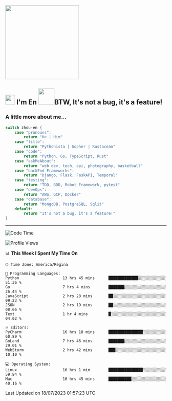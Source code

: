 <img align='center' src="https://media.giphy.com/media/GP1TJJSV4Ys1r64q2A/giphy.gif" width="230">

<h2><img src="https://emojis.slackmojis.com/emojis/images/1531849430/4246/blob-sunglasses.gif?1531849430" width="30"/> I'm En <img src="https://media.giphy.com/media/12oufCB0MyZ1Go/giphy.gif" width="50">BTW, It's not a bug, it's a feature!</h2>


<!-- <img align='right' src="https://media.giphy.com/media/M9gbBd9nbDrOTu1Mqx/giphy.gif" width="230"> -->


### A little more about me... 
<!--
```javascript
const zhou-en = {
    pronouns: "He" | "Him",
    title: "Pythonista" | "Gopher" | "Rustacean",
    code: ["Python", "Go", "Rust", "TypeScript"],
    askMeAbout: ["web dev", "tech", "app dev", "photography"],
    technologies: {
        backEnd: {
            python: ["Django", "Flask", "FaskAPI"],
            go: []
        },
        scraping: ["selenium", "scrapy", "spider"],
        testing: ["Robot Framework"],
        devOps: ["AWS", "Docker", "GCP", "Nginx"],
        databases: ["mongo", "postgresql", "sqlite"],
        misc: ["Firebase", "Heroku"]
    },
    architecture: ["Event Driven Architecture", "Microservices"],
    currentFocus: ["Temporal", "Rust"],
    funFact: "It's not a bug, it's a feature!"
};
```
  -->

```go
switch zhou-en {
    case "pronouns":
        return "He | Him"
    case "title":
        return "Pythonista | Gopher | Rustacean"
    case "code":
        return "Python, Go, TypeScript, Rust"
    case "askMeAbout":
        return "web dev, tech, api, photography, basketball"
    case "backEnd Frameworks":
        return "Django, Flask, FaskAPI, Temporal"
    case "testing":
        return "TDD, BDD, Robot Framework, pytest"
    case "devOps":
        return "AWS, GCP, Docker"
    case "database":
        return "MongoDB, PostgreSQL, Sqlit"
    default:
        return "It's not a bug, it's a feature!"
}
```




---
<!--START_SECTION:waka-->
![Code Time](http://img.shields.io/badge/Code%20Time-824%20hrs%2021%20mins-blue)

![Profile Views](http://img.shields.io/badge/Profile%20Views-0-blue)

📊 **This Week I Spent My Time On** 

```text
🕑︎ Time Zone: America/Regina

💬 Programming Languages: 
Python                   13 hrs 45 mins      █████████████░░░░░░░░░░░░   51.36 % 
Go                       7 hrs 4 mins        ███████░░░░░░░░░░░░░░░░░░   26.44 % 
JavaScript               2 hrs 28 mins       ██░░░░░░░░░░░░░░░░░░░░░░░   09.23 % 
JSON                     2 hrs 19 mins       ██░░░░░░░░░░░░░░░░░░░░░░░   08.66 % 
Text                     1 hr 4 mins         █░░░░░░░░░░░░░░░░░░░░░░░░   04.02 % 

🔥 Editors: 
PyCharm                  16 hrs 18 mins      ███████████████░░░░░░░░░░   60.89 % 
GoLand                   7 hrs 46 mins       ███████░░░░░░░░░░░░░░░░░░   29.01 % 
WebStorm                 2 hrs 42 mins       ███░░░░░░░░░░░░░░░░░░░░░░   10.10 % 

💻 Operating System: 
Linux                    16 hrs 1 min        ███████████████░░░░░░░░░░   59.84 % 
Mac                      10 hrs 45 mins      ██████████░░░░░░░░░░░░░░░   40.16 % 
```


 Last Updated on 18/07/2023 01:57:23 UTC
<!--END_SECTION:waka-->
